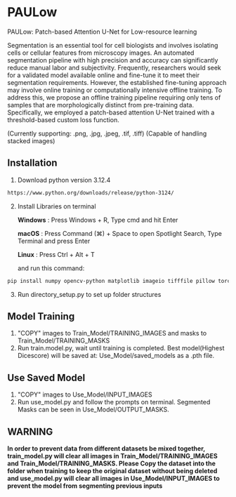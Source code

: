# PAULow
PAULow: Patch-based Attention U-Net for Low-resource learning

Segmentation is an essential tool for cell biologists and involves isolating cells or cellular features from microscopy images. An automated segmentation pipeline with high precision and accuracy can significantly reduce manual labor and subjectivity. Frequently, researchers would seek for a validated model available online and fine-tune it to meet their segmentation requirements. However, the established fine-tuning approach may involve online training or computationally intensive offline training. To address this, we propose an offline training pipeline requiring only tens of samples that are morphologically distinct from pre-training data. Specifically, we employed a patch-based attention U-Net trained with a threshold-based custom loss function.

(Currently supporting: .png, .jpg, .jpeg, .tif, .tiff)
(Capable of handling stacked images)

## Installation
1. Download python version 3.12.4

```bash
https://www.python.org/downloads/release/python-3124/
```

2. Install Libraries on terminal

    **Windows** : Press Windows + R, Type cmd and hit Enter

    **macOS** : Press Command (⌘) + Space to open Spotlight Search, Type Terminal and press Enter

    **Linux** : Press Ctrl + Alt + T

    and run this command:

```bash
pip install numpy opencv-python matplotlib imageio tifffile pillow torch torchvision scikit-learn tqdm
```

3. Run directory_setup.py to set up folder structures

## Model Training
1. "COPY" images to Train_Model/TRAINING_IMAGES and masks to Train_Model/TRAINING_MASKS
2. Run train.model.py, wait until training is completed. Best model(Highest Dicescore) will be saved at: Use_Model/saved_models as a .pth file. 

## Use Saved Model
1. "COPY" images to Use_Model/INPUT_IMAGES
2. Run use_model.py and follow the prompts on terminal. Segmented Masks can be seen in Use_Model/OUTPUT_MASKS.

## **WARNING** 
  **In order to prevent data from different datasets be mixed together, train_model.py will clear all images in Train_Model/TRAINING_IMAGES and Train_Model/TRAINING_MASKS. Please Copy the dataset into the folder when training to keep the original dataset without being deleted**
  **and use_model.py will clear all images in Use_Model/INPUT_IMAGES to prevent the model from segmenting previous inputs**
